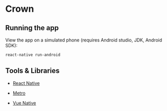 # Crown

## Running the app

View the app on a simulated phone (requires Android studio, JDK, Android SDK):

```bash
react-native run-android
```

## Tools & Libraries

- [React Native](https://reactnative.dev/)
- [Metro](https://facebook.github.io/metro/)

- [Vue Native](https://vue-native.io/)

